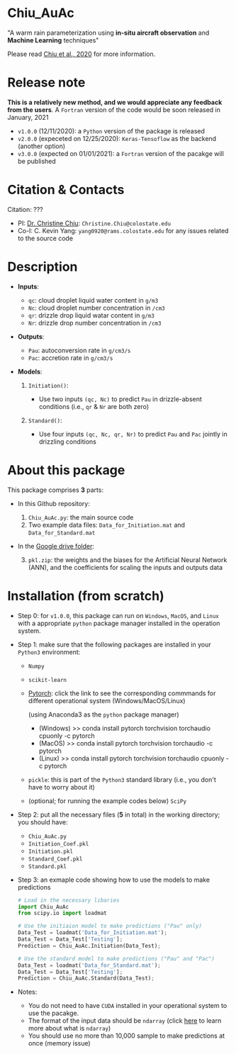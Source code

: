 # Chiu_AuAc
"A warm rain parameterization using **in-situ aircraft observation** and **Machine Learning** techniques"

Please read [Chiu et al., 2020](https://agupubs.onlinelibrary.wiley.com/doi/10.1029/2020GL091236) for more information.

Release note
============
**This is a relatively new method, and we would appreciate any feedback from the users**.
A `Fortran` version of the code would be soon released in January, 2021

- `v1.0.0` (12/11/2020): a `Python` version of the package is released
- `v2.0.0` (expeceted on 12/25/2020): `Keras-Tensoflow` as the backend (another option)
- `v3.0.0` (expected on 01/01/2021): a `Fortran` version of the pacakge will be published

Citation & Contacts
===================
Citation: ???

* PI: [Dr. Christine Chiu](https://www.atmos.colostate.edu/people/faculty/chiu/): `Christine.Chiu@colostate.edu`
* Co-I: C. Kevin Yang: `yang0920@rams.colostate.edu` for any issues related to the source code

Description
===========

- **Inputs**: 
   - `qc`: cloud droplet liquid water content in `g/m3`
   - `Nc`: cloud droplet number concentration in `/cm3`
   - `qr`: drizzle drop liquid watar content in `g/m3`
   - `Nr`: drizzle drop number concentration in `/cm3`
   
- **Outputs**: 
   - `Pau`: autoconversion rate in `g/cm3/s`
   - `Pac`: accretion rate in `g/cm3/s`

- **Models**:

   1. `Initiation()`: 
      - Use two inputs `(qc, Nc)` to predict `Pau` in drizzle-absent conditions (i.e., `qr` & `Nr` are both zero)

   2. `Standard()`:
      - Use four inputs `(qc, Nc, qr, Nr)` to predict `Pau` and `Pac` jointly in drizzling conditions

About this package
==================
This package comprises **3** parts:

* In this Github repository:

   1. `Chiu_AuAc.py`: the main source code 
   2. Two example data files: `Data_for_Initiation.mat` and `Data_for_Standard.mat`

* In the [Google drive folder](https://drive.google.com/drive/folders/1YQtwRKVPUH_4ptDDk8yXLBmEpVeNT2lY?usp=sharing):
   
   3. `pkl.zip`: the weights and the biases for the Artificial Neural Network (ANN), and the coefficients for scaling the inputs and outputs data

Installation (from scratch)
===========================

- Step 0: for `v1.0.0`, this package can run on `Windows`, `MacOS`, and `Linux` with a appropriate `python` package manager installed in the operation system.

- Step 1: make sure that the following packages are installed in your `Python3` environment:

   - `Numpy`
  
   - `scikit-learn`
     
   - [Pytorch](https://pytorch.org/): click the link to see the corresponding commmands for different operational system (Windows/MacOS/Linux)
   
      (using Anaconda3 as the `python` package manager)
      - (Windows) >> conda install pytorch torchvision torchaudio cpuonly -c pytorch
      -   (MacOS) >> conda install pytorch torchvision torchaudio -c pytorch
      -   (Linux) >> conda install pytorch torchvision torchaudio cpuonly -c pytorch
   
   - `pickle`: this is part of the `Python3` standard library (i.e., you don't have to worry about it)
   
   - (optional; for running the example codes below) `SciPy`
   
- Step 2: put all the necessary files (**5** in total) in the working directory; you should have:
   
   - `Chiu_AuAc.py`
   - `Initiation_Coef.pkl`
   - `Initiation.pkl`
   - `Standard_Coef.pkl`
   - `Standard.pkl`

- Step 3: an exmaple code showing how to use the models to make predictions

   ```python
   # Load in the necessary libaries
   import Chiu_AuAc 
   from scipy.io import loadmat

   # Use the initiaion model to make predictions ("Pau" only)
   Data_Test = loadmat('Data_for_Initiation.mat');
   Data_Test = Data_Test['Testing']; 
   Prediction = Chiu_AuAc.Initiation(Data_Test);

   # Use the standard model to make predictions ("Pau" and "Pac")
   Data_Test = loadmat('Data_for_Standard.mat');
   Data_Test = Data_Test['Testing']; 
   Prediction = Chiu_AuAc.Standard(Data_Test);
   ```

- Notes: 
   - You do not need to have `CUDA` installed in your operational system to use the pacakge. 
   - The format of the input data should be `ndarray` (click [here](https://numpy.org/doc/stable/reference/generated/numpy.ndarray.html) to learn more about what is `ndarray`)
   - You should use no more than 10,000 sample to make predictions at once (memory issue)
